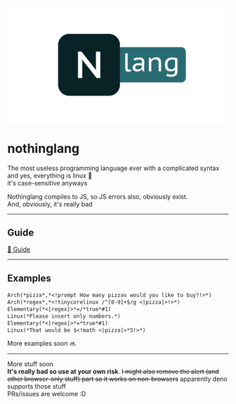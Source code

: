 <img src="nlang.png" alt="nothinglang" align="center">

# nothinglang
The most useless programming language ever with a complicated syntax  
and yes, everything is linux 🐧  
it's case-sensitive anyways  

Nothinglang compiles to JS, so JS errors also, obviously exist.  
And, obviously, it's really bad
___
## Guide
[📖 Guide](guide.md)

___
## Examples
```
Arch(*pizza*,*<!prompt How many pizzas would you like to buy?!>*)
Arch(*regex*,*<!tinycorelinux /^[0-9]+$/g <|pizza|>!>*)
Elementary(*<|regex|>*=/*true*#1)
Linux(*Please insert only numbers.*)
Elementary(*<|regex|>*=*true*#1)
Linux(*That would be $<!math <|pizza|>*5!>*)
```
More examples soon 🔜

___
More stuff soon  
**It's really bad so use at your own risk**. 
~~I might also remove the alert (and other browser-only stuff) part so it works on non-browsers~~ apparently deno supports those stuff  
PRs/issues are welcome :D
